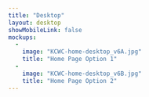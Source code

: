 ```yaml
---
title: "Desktop"
layout: desktop
showMobileLink: false
mockups:
  -
    image: "KCWC-home-desktop_v6A.jpg"
    title: "Home Page Option 1"
  -
    image: "KCWC-home-desktop_v6B.jpg"
    title: "Home Page Option 2"
---
```

